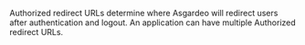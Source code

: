 
Authorized redirect URLs determine where Asgardeo will redirect users after authentication and logout. 
An application can have multiple Authorized redirect URLs. 


